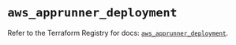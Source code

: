 # `aws_apprunner_deployment`

Refer to the Terraform Registry for docs: [`aws_apprunner_deployment`](https://registry.terraform.io/providers/hashicorp/aws/6.6.0/docs/resources/apprunner_deployment).
